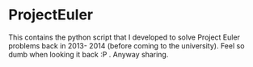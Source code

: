 # ProjectEuler
This contains the python script that I developed to solve Project Euler problems back in 2013- 2014 (before coming to the university). Feel so dumb when looking it back :P . Anyway sharing. 

